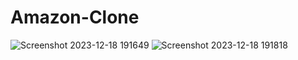 # Amazon-Clone
![Screenshot 2023-12-18 191649](https://github.com/NehaWavhal/Amazon-clone/assets/149707313/911bfb36-89ff-444f-a9f6-d9827e2dece5)
![Screenshot 2023-12-18 191818](https://github.com/NehaWavhal/Amazon-clone/assets/149707313/d0ded579-1074-49ba-84a8-ec2107321efd)
